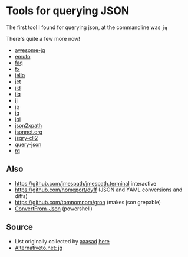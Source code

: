 ﻿# Tools for querying JSON

The first tool I found for querying json, at the commandline was [`jq`](https://stedolan.github.io/jq)

There's quite a few more now!

- [awesome-jq](https://github.com/fiatjaf/awesome-jq)
- [emuto](https://kantord.github.io/emuto/)
- [faq](https://github.com/jzelinskie/faq)
- [fx](https://github.com/antonmedv/fx)
- [jello](https://github.com/kellyjonbrazil/jello)
- [jet](https://github.com/borkdude/jet)
- [jid](https://github.com/simeji/jid)
- [jiq](https://github.com/fiatjaf/jiq)
- [jj](https://github.com/tidwall/jj)
- [jp](https://github.com/jmespath/jp)
- [jq](https://stedolan.github.io/jq)
- [jql](https://github.com/cube2222/jql)
- [json2xpath](https://github.com/TomConlin/json2xpath)
- [jsonnet.org](https://jsonnet.org)
- [jsqry-cli2](https://github.com/jsqry/jsqry-cli2)
- [query-json](https://github.com/davesnx/query-json)
- [rq](https://github.com/dflemstr/rq)

## Also

- <https://github.com/jmespath/jmespath.terminal> interactive
- <https://github.com/homeport/dyff> (JSON and YAML conversions and diffs)
- <https://github.com/tomnomnom/gron> (makes json grepable)
- [ConvertFrom-Json](https://docs.microsoft.com/en-us/powershell/module/microsoft.powershell.utility/convertfrom-json?view=powershell-7) (powershell)

## Source

- List originally collected by [aaasad](https://news.ycombinator.com/user?id=aasasd) [here](https://news.ycombinator.com/item?id=24470715)
- [Alternativeto.net: jq](https://alternativeto.net/software/jq/)
